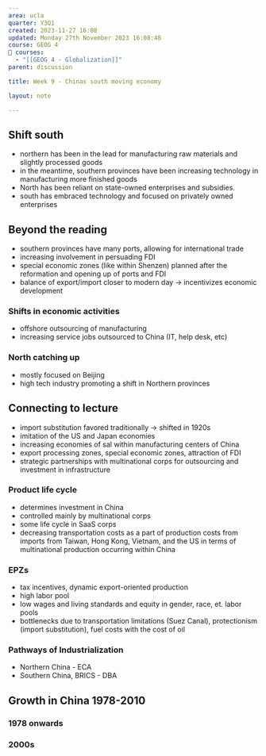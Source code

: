 ```yaml
---
area: ucla
quarter: Y3Q1
created: 2023-11-27 16:08
updated: Monday 27th November 2023 16:08:48
course: GEOG 4
📕 courses:
  - "[[GEOG 4 - Globalization]]"
parent: discussion

title: Week 9 - Chinas south moving economy

layout: note

---
```

## Shift south
- northern has been in the lead for manufacturing raw materials and slightly processed goods
- in the meantime, southern provinces have been increasing technology in manufacturing more finished goods
- North has been reliant on state-owned enterprises and subsidies.
- south has embraced technology and focused on privately owned enterprises

## Beyond the reading
- southern provinces have many ports, allowing for international trade
- increasing involvement in persuading FDI
- special economic zones (like within Shenzen) planned after the reformation and opening up of ports and FDI
- balance of export/import closer to modern day -> incentivizes economic development
### Shifts in economic activities
- offshore outsourcing of manufacturing
- increasing service jobs outsourced to China (IT, help desk, etc)
### North catching up
- mostly focused on Beijing
- high tech industry promoting a shift in Northern provinces

## Connecting to lecture
- import substitution favored traditionally -> shifted in 1920s
- imitation of the US and Japan economies
- increasing economies of sal within manufacturing centers of China
- export processing zones, special economic zones, attraction of FDI
- strategic partnerships with multinational corps for outsourcing and investment in infrastructure
### Product life cycle
- determines investment in China
- controlled mainly by multinational corps
- some life cycle in  SaaS corps
- decreasing transportation costs as a part of production costs from imports from Taiwan, Hong Kong, Vietnam, and the US in terms of multinational production occurring within China
### EPZs
- tax incentives, dynamic export-oriented production
- high labor pool
- low wages and living standards and equity in gender, race, et. labor pools
- bottlenecks due to transportation limitations (Suez Canal), protectionism (import substitution), fuel costs with the cost of oil
### Pathways of Industrialization
- Northern China - ECA
- Southern China, BRICS -  DBA

## Growth in China 1978-2010
### 1978 onwards
### 2000s